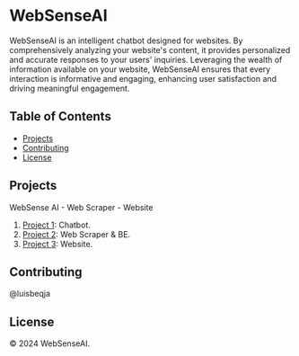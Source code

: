 # WebSenseAI

WebSenseAI is an intelligent chatbot designed for websites. By comprehensively analyzing your website's content, it provides personalized and accurate responses to your users' inquiries. Leveraging the wealth of information available on your website, WebSenseAI ensures that every interaction is informative and engaging, enhancing user satisfaction and driving meaningful engagement.
## Table of Contents

- [Projects](#projects)
- [Contributing](#contributing)
- [License](#license)

## Projects

WebSense AI - Web Scraper - Website

1. [Project 1](https://github.com/WebSenseAI/WebSenseAI): Chatbot.
2. [Project 2](https://github.com/WebSenseAI/WebSense-backend): Web Scraper & BE.
3. [Project 3](https://github.com/WebSenseAI/WebSense-frontend): Website.

## Contributing
@luisbeqja

## License

© 2024 WebSenseAI.

